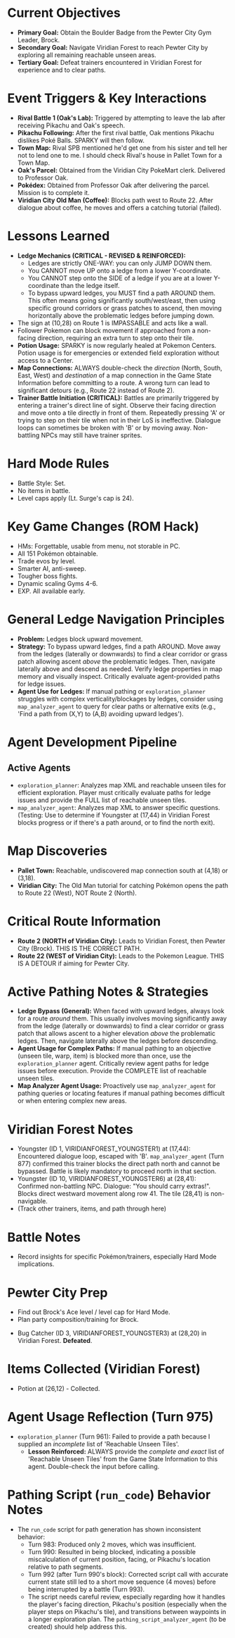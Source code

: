 # Current Objectives
*   **Primary Goal:** Obtain the Boulder Badge from the Pewter City Gym Leader, Brock.
*   **Secondary Goal:** Navigate Viridian Forest to reach Pewter City by exploring all remaining reachable unseen areas.
*   **Tertiary Goal:** Defeat trainers encountered in Viridian Forest for experience and to clear paths.

# Event Triggers & Key Interactions
*   **Rival Battle 1 (Oak's Lab):** Triggered by attempting to leave the lab after receiving Pikachu and Oak's speech.
*   **Pikachu Following:** After the first rival battle, Oak mentions Pikachu dislikes Poké Balls. SPARKY will then follow.
*   **Town Map:** Rival SPB mentioned he'd get one from his sister and tell her not to lend one to me. I should check Rival's house in Pallet Town for a Town Map.
*   **Oak's Parcel:** Obtained from the Viridian City PokeMart clerk. Delivered to Professor Oak.
*   **Pokédex:** Obtained from Professor Oak after delivering the parcel. Mission is to complete it.
*   **Viridian City Old Man (Coffee):** Blocks path west to Route 22. After dialogue about coffee, he moves and offers a catching tutorial (failed).

# Lessons Learned
*   **Ledge Mechanics (CRITICAL - REVISED & REINFORCED):**
    *   Ledges are strictly ONE-WAY: you can only JUMP DOWN them.
    *   You CANNOT move UP onto a ledge from a lower Y-coordinate.
    *   You CANNOT step onto the SIDE of a ledge if you are at a lower Y-coordinate than the ledge itself.
    *   To bypass upward ledges, you MUST find a path AROUND them. This often means going significantly south/west/east, then using specific ground corridors or grass patches to ascend, then moving horizontally above the problematic ledges before jumping down.
*   The sign at (10,28) on Route 1 is IMPASSABLE and acts like a wall.
*   Follower Pokemon can block movement if approached from a non-facing direction, requiring an extra turn to step onto their tile.
*   **Potion Usage:** SPARKY is now regularly healed at Pokemon Centers. Potion usage is for emergencies or extended field exploration without access to a Center.
*   **Map Connections:** ALWAYS double-check the *direction* (North, South, East, West) and *destination* of a map connection in the Game State Information before committing to a route. A wrong turn can lead to significant detours (e.g., Route 22 instead of Route 2).
*   **Trainer Battle Initiation (CRITICAL):** Battles are primarily triggered by entering a trainer's direct line of sight. Observe their facing direction and move onto a tile directly in front of them. Repeatedly pressing 'A' or trying to step on their tile when not in their LoS is ineffective. Dialogue loops can sometimes be broken with 'B' or by moving away. Non-battling NPCs may still have trainer sprites.

# Hard Mode Rules
*   Battle Style: Set.
*   No items in battle.
*   Level caps apply (Lt. Surge's cap is 24).

# Key Game Changes (ROM Hack)
*   HMs: Forgettable, usable from menu, not storable in PC.
*   All 151 Pokémon obtainable.
*   Trade evos by level.
*   Smarter AI, anti-sweep.
*   Tougher boss fights.
*   Dynamic scaling Gyms 4-6.
*   EXP. All available early.

# General Ledge Navigation Principles
*   **Problem:** Ledges block upward movement.
*   **Strategy:** To bypass upward ledges, find a path AROUND. Move away from the ledges (laterally or downwards) to find a clear corridor or grass patch allowing ascent *above* the problematic ledges. Then, navigate laterally above and descend as needed. Verify ledge properties in map memory and visually inspect. Critically evaluate agent-provided paths for ledge issues.
*   **Agent Use for Ledges:** If manual pathing or `exploration_planner` struggles with complex verticality/blockages by ledges, consider using `map_analyzer_agent` to query for clear paths or alternative exits (e.g., 'Find a path from (X,Y) to (A,B) avoiding upward ledges').

# Agent Development Pipeline
## Active Agents
*   `exploration_planner`: Analyzes map XML and reachable unseen tiles for efficient exploration. Player must critically evaluate paths for ledge issues and provide the FULL list of reachable unseen tiles.
*   `map_analyzer_agent`: Analyzes map XML to answer specific questions. (Testing: Use to determine if Youngster at (17,44) in Viridian Forest blocks progress or if there's a path around, or to find the north exit).

# Map Discoveries
*   **Pallet Town:** Reachable, undiscovered map connection south at (4,18) or (3,18).
*   **Viridian City:** The Old Man tutorial for catching Pokémon opens the path to Route 22 (West), NOT Route 2 (North).

# Critical Route Information
*   **Route 2 (NORTH of Viridian City):** Leads to Viridian Forest, then Pewter City (Brock). THIS IS THE CORRECT PATH.
*   **Route 22 (WEST of Viridian City):** Leads to the Pokemon League. THIS IS A DETOUR if aiming for Pewter City.

# Active Pathing Notes & Strategies
*   **Ledge Bypass (General):** When faced with upward ledges, always look for a route *around* them. This usually involves moving significantly away from the ledge (laterally or downwards) to find a clear corridor or grass patch that allows ascent to a higher elevation *above* the problematic ledges. Then, navigate laterally above the ledges before descending.
*   **Agent Usage for Complex Paths:** If manual pathing to an objective (unseen tile, warp, item) is blocked more than once, use the `exploration_planner` agent. Critically review agent paths for ledge issues before execution. Provide the COMPLETE list of reachable unseen tiles.
*   **Map Analyzer Agent Usage:** Proactively use `map_analyzer_agent` for pathing queries or locating features if manual pathing becomes difficult or when entering complex new areas.

# Viridian Forest Notes
*   Youngster (ID 1, VIRIDIANFOREST_YOUNGSTER1) at (17,44): Encountered dialogue loop, escaped with 'B'. `map_analyzer_agent` (Turn 877) confirmed this trainer blocks the direct path north and cannot be bypassed. Battle is likely mandatory to proceed north in that section.
*   Youngster (ID 10, VIRIDIANFOREST_YOUNGSTER6) at (28,41): Confirmed non-battling NPC. Dialogue: "You should carry extras!". Blocks direct westward movement along row 41. The tile (28,41) is non-navigable.
*   (Track other trainers, items, and path through here)

# Battle Notes
- Record insights for specific Pokémon/trainers, especially Hard Mode implications.

# Pewter City Prep
- Find out Brock's Ace level / level cap for Hard Mode.
- Plan party composition/training for Brock.

*   Bug Catcher (ID 3, VIRIDIANFOREST_YOUNGSTER3) at (28,20) in Viridian Forest. **Defeated**.

# Items Collected (Viridian Forest)
*   Potion at (26,12) - Collected.

# Agent Usage Reflection (Turn 975)
*   `exploration_planner` (Turn 961): Failed to provide a path because I supplied an *incomplete* list of 'Reachable Unseen Tiles'.
    *   **Lesson Reinforced:** ALWAYS provide the *complete and exact* list of 'Reachable Unseen Tiles' from the Game State Information to this agent. Double-check the input before calling.

# Pathing Script (`run_code`) Behavior Notes
*   The `run_code` script for path generation has shown inconsistent behavior:
    *   Turn 983: Produced only 2 moves, which was insufficient.
    *   Turn 990: Resulted in being blocked, indicating a possible miscalculation of current position, facing, or Pikachu's location relative to path segments.
    *   Turn 992 (after Turn 990's block): Corrected script call with accurate current state still led to a short move sequence (4 moves) before being interrupted by a battle (Turn 993).
    *   The script needs careful review, especially regarding how it handles the player's facing direction, Pikachu's position (especially when the player steps on Pikachu's tile), and transitions between waypoints in a longer exploration plan. The `pathing_script_analyzer_agent` (to be created) should help address this.